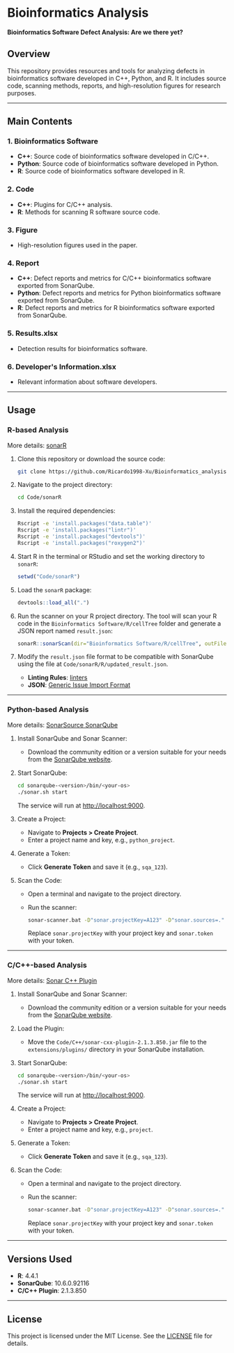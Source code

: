 # Bioinformatics Analysis

**Bioinformatics Software Defect Analysis: Are we there yet?**

## Overview
This repository provides resources and tools for analyzing defects in bioinformatics software developed in C++, Python, and R. It includes source code, scanning methods, reports, and high-resolution figures for research purposes.

---

## Main Contents

### 1. Bioinformatics Software
- **C++**: Source code of bioinformatics software developed in C/C++.
- **Python**: Source code of bioinformatics software developed in Python.
- **R**: Source code of bioinformatics software developed in R.

### 2. Code
- **C++**: Plugins for C/C++ analysis.
- **R**: Methods for scanning R software source code.

### 3. Figure
- High-resolution figures used in the paper.

### 4. Report
- **C++**: Defect reports and metrics for C/C++ bioinformatics software exported from SonarQube.
- **Python**: Defect reports and metrics for Python bioinformatics software exported from SonarQube.
- **R**: Defect reports and metrics for R bioinformatics software exported from SonarQube.

### 5. Results.xlsx
- Detection results for bioinformatics software.

### 6. Developer's Information.xlsx
- Relevant information about software developers.

---

## Usage

### R-based Analysis

More details: [sonarR](https://github.com/paulospx/sonarR/tree/main)

1. Clone this repository or download the source code:

   ```bash
   git clone https://github.com/Ricardo1998-Xu/Bioinformatics_analysis.git
   ```

2. Navigate to the project directory:

   ```bash
   cd Code/sonarR
   ```

3. Install the required dependencies:

   ```bash
   Rscript -e 'install.packages("data.table")'
   Rscript -e 'install.packages("lintr")'
   Rscript -e 'install.packages("devtools")'
   Rscript -e 'install.packages("roxygen2")'
   ```

4. Start R in the terminal or RStudio and set the working directory to `sonarR`:

   ```R
   setwd("Code/sonarR")
   ```

5. Load the `sonarR` package:

   ```R
   devtools::load_all(".")
   ```

6. Run the scanner on your R project directory. The tool will scan your R code in the `Bioinformatics Software/R/cellTree` folder and generate a JSON report named `result.json`:

   ```R
   sonarR::sonarScan(dir="Bioinformatics Software/R/cellTree", outFile="result.json")
   ```

7. Modify the `result.json` file format to be compatible with SonarQube using the file at `Code/sonarR/R/updated_result.json`.
   - **Linting Rules**: [linters](https://lintr.r-lib.org/reference/linters.html)
   - **JSON**: [Generic Issue Import Format](https://docs.sonarsource.com/sonarqube/latest/analyzing-source-code/importing-external-issues/generic-issue-import-format/)

---

### Python-based Analysis

More details: [SonarSource SonarQube](https://github.com/SonarSource/sonarqube)

1. Install SonarQube and Sonar Scanner:
   - Download the community edition or a version suitable for your needs from the [SonarQube website](https://www.sonarsource.com/products/sonarqube/).

2. Start SonarQube:

   ```bash
   cd sonarqube-<version>/bin/<your-os>
   ./sonar.sh start
   ```

   The service will run at [http://localhost:9000](http://localhost:9000).

3. Create a Project:
   - Navigate to **Projects > Create Project**.
   - Enter a project name and key, e.g., `python_project`.

4. Generate a Token:
   - Click **Generate Token** and save it (e.g., `sqa_123`).

5. Scan the Code:
   - Open a terminal and navigate to the project directory.
   - Run the scanner:

     ```bash
     sonar-scanner.bat -D"sonar.projectKey=A123" -D"sonar.sources=." -D"sonar.host.url=http://localhost:9000" -D"sonar.token=sqa_123"
     ```

     Replace `sonar.projectKey` with your project key and `sonar.token` with your token.

---

### C/C++-based Analysis

More details: [Sonar C++ Plugin](https://github.com/SonarOpenCommunity/sonar-cxx/tree/master)

1. Install SonarQube and Sonar Scanner:
   - Download the community edition or a version suitable for your needs from the [SonarQube website](https://www.sonarsource.com/products/sonarqube/).

2. Load the Plugin:
   - Move the `Code/C++/sonar-cxx-plugin-2.1.3.850.jar` file to the `extensions/plugins/` directory in your SonarQube installation.

3. Start SonarQube:

   ```bash
   cd sonarqube-<version>/bin/<your-os>
   ./sonar.sh start
   ```

   The service will run at [http://localhost:9000](http://localhost:9000).

4. Create a Project:
   - Navigate to **Projects > Create Project**.
   - Enter a project name and key, e.g., `project`.

5. Generate a Token:
   - Click **Generate Token** and save it (e.g., `sqa_123`).

6. Scan the Code:
   - Open a terminal and navigate to the project directory.
   - Run the scanner:

     ```bash
     sonar-scanner.bat -D"sonar.projectKey=A123" -D"sonar.sources=." -D"sonar.host.url=http://localhost:9000" -D"sonar.token=sqa_123"
     ```

     Replace `sonar.projectKey` with your project key and `sonar.token` with your token.

---

## Versions Used
- **R**: 4.4.1
- **SonarQube**: 10.6.0.92116
- **C/C++ Plugin**: 2.1.3.850

---

## License
This project is licensed under the MIT License. See the [LICENSE](https://github.com/Ricardo1998-Xu/Bioinformatics_analysis/blob/main/LICENSE) file for details.

